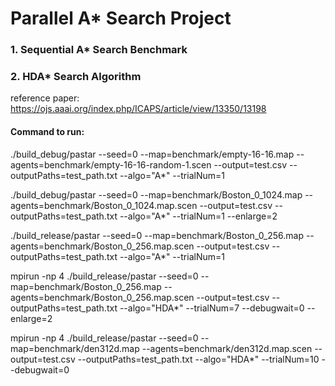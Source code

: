 # Parallel A* Search Project

### 1. Sequential A* Search Benchmark

### 2. HDA* Search Algorithm
reference paper: https://ojs.aaai.org/index.php/ICAPS/article/view/13350/13198



#### Command to run:

./build_debug/pastar --seed=0 --map=benchmark/empty-16-16.map --agents=benchmark/empty-16-16-random-1.scen --output=test.csv  --outputPaths=test_path.txt --algo="A*" --trialNum=1


./build_debug/pastar --seed=0 --map=benchmark/Boston_0_1024.map --agents=benchmark/Boston_0_1024.map.scen --output=test.csv  --outputPaths=test_path.txt --algo="A*" --trialNum=1 --enlarge=2

./build_release/pastar --seed=0 --map=benchmark/Boston_0_256.map --agents=benchmark/Boston_0_256.map.scen --output=test.csv  --outputPaths=test_path.txt --algo="A*" --trialNum=1

mpirun -np 4 ./build_release/pastar --seed=0 --map=benchmark/Boston_0_256.map --agents=benchmark/Boston_0_256.map.scen --output=test.csv  --outputPaths=test_path.txt --algo="HDA*" --trialNum=7 --debugwait=0 --enlarge=2

mpirun -np 4 ./build_release/pastar --seed=0 --map=benchmark/den312d.map --agents=benchmark/den312d.map.scen --output=test.csv  --outputPaths=test_path.txt --algo="HDA*" --trialNum=10 --debugwait=0

